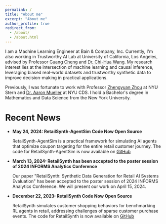 ```yaml
---
permalink: /
title: "About me"
excerpt: "About me"
author_profile: true
redirect_from: 
  - /about/
  - /about.html
---
```


I am a Machine Learning Engineer at Bain & Company, Inc. Currently, I'm also working in Trustworthy AI Lab at University of California, Los Angeles, advised by Professor [Guang Cheng](https://faculty.stat.ucla.edu/guangcheng/index.html) and [Dr. Chi-Hua Wang](https://sites.google.com/view/chihuawang/home?authuser=0). My research interest lies at the intersection of machine learning and causal inference, leveraging biased real-world datasets and trustworthy synthetic data to improve decision-making in practical applications.

Previously, I was fortunate to work with Professor [Zhengyuan Zhou](https://pages.stern.nyu.edu/~zzhou/?_ga=2.64139943.965706804.1716675147-130836925.1712167643) at NYU Stern and [Dr. Aaron Mueller](https://aaronmueller.github.io/) at NYU CDS. I hold a Bachelor's degree in Mathematics and Data Science from the New York University.

# Recent News

- **May 24, 2024: RetailSynth-AgentSim Code Now Open Source**
  
  RetailSynth-AgentSim is a practical framework for simulating AI agents that optimize coupon targeting for the entire retail customer journey. The code for RetailSynth-AgentSim is now available on [GitHub](https://github.com/RetailMarketingAI/retailsynth-agentsim)

- **March 13, 2024: RetailSynth has been accepted to the poster session of 2024 INFORMS Analytics Conference**
  
  Our paper "RetailSynth: Synthetic Data Generation for Retail AI Systems Evaluation" has been accepted to the poster session of 2024 INFORMS Analytics Conference. We will present our work on April 15, 2024.

- **December 22, 2023: RetailSynth Code Now Open Source**
  
  RetailSynth simulates customer shopping behaviors for benchmarking RL agents in retail, addressing challenges of sparse customer purchase events. The code for RetailSynth is now available on [GitHub](https://github.com/RetailMarketingAI/retailsynth)